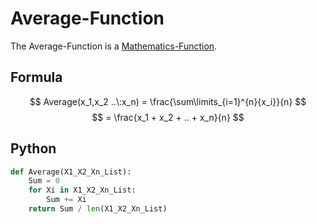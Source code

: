 # Average-Function

The Average-Function is a [Mathematics-Function](12000060.md).

## Formula

$$ Average(x_1,x_2 ..\:x_n) = \frac{\sum\limits_{i=1}^{n}{x_i}}{n} $$
$$ = \frac{x_1 + x_2 + .. + x_n}{n} $$

## Python

```python
def Average(X1_X2_Xn_List):
	Sum = 0
	for Xi in X1_X2_Xn_List:
		Sum += Xi
	return Sum / len(X1_X2_Xn_List)
```
